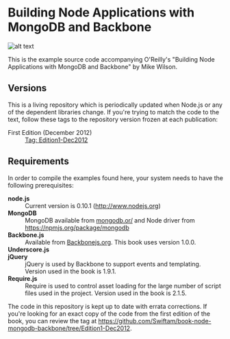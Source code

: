 <h1>Building Node Applications with MongoDB and Backbone</h1>

![alt text][cover]

<p>This is the example source code accompanying O'Reilly's "Building Node Applications with MongoDB and Backbone" by Mike Wilson.</p>

<h2>Versions</h2>

<p>This is a living repository which is periodically updated when Node.js or any of the
dependent libraries change. If you're trying to match the code to the text, follow these
tags to the repository version frozen at each publication:

<dl>
  <dt>First Edition (December 2012)</dt>
  <dd><a href="https://github.com/Swiftam/book-node-mongodb-backbone/tree/Edition1-Dec2012">Tag: Edition1-Dec2012</a></dd>
</dl>

<h2>Requirements</h2>

<p>In order to compile the examples found here, your system needs to have the following prerequisites:</p>

<dl>

<dt><strong>node.js</strong></dt>
<dd>Current version is 0.10.1 (<a href='http://nodejs.org/'>http://www.nodejs.org</a>)</dd>

<dt><strong>MongoDB</strong></dt>
<dd>MongoDB available from <a href='http://docs.mongodb.org/manual/installation/'>mongodb.or/</a> and Node driver from <a href='https://npmjs.org/package/mongodb'>https://npmjs.org/package/mongodb</a></dd>

<dt><strong>Backbone.js</strong></dt>
<dd>Available from <a href='http://www.http://backbonejs.org/'>Backbonejs.org</a>. This book uses version 1.0.0.</dd>

<dt><strong>Underscore.js</strong>

<dt><strong>jQuery</strong></dt>
<dd>jQuery is used by Backbone to support events and templating. Version used in the book is 1.9.1.</dd>

<dt><strong>Require.js</strong></dt>
<dd>Require is used to control asset loading for the large number of script files used in the project. Version used in the book is 2.1.5.</dd>

</dl>

<p>The code in this repository is kept up to date with errata corrections. If you're looking for an exact copy of the code from the first edition of the book, you can review the tag at <a href="https://github.com/Swiftam/book-node-mongodb-backbone/tree/Edition1-Dec2012">https://github.com/Swiftam/book-node-mongodb-backbone/tree/Edition1-Dec2012</a>.</p>

[cover]: https://raw.github.com/Swiftam/book-node-mongodb-backbone/master/images/cat.gif "Building Node Applications with MongoDB and Backbone"